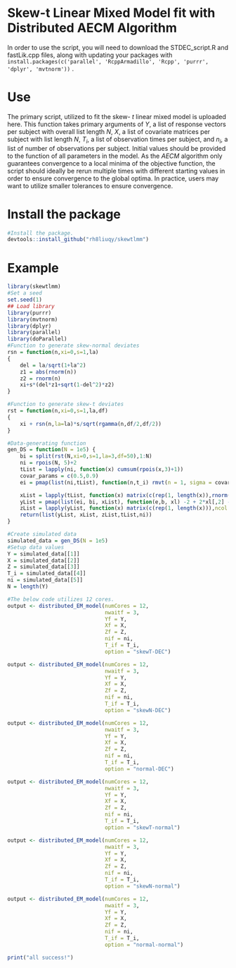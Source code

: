 # Skew-t Linear Mixed Model fit with Distributed AECM Algorithm
In order to use the script, you will need to download the STDEC_script.R and fastLik.cpp files, along with updating your packages with `install.packages(c('parallel', 'RcppArmadillo', 'Rcpp', 'purrr', 'dplyr', 'mvtnorm'))` . 
# Use
The primary script, utilized to fit the skew- $t$ linear mixed model is uploaded here. This function takes primary arguments of $Y$, a list of response vectors per subject with overall list length $N$, $X$, a list of covariate matrices per subject with list length $N$, $T_i$, a list of observation times per subject, and $n_i$, a list of number of observations per subject. Initial values should be provided to the function of all parameters in the model. As the $AECM$ algorithm only guarantees convergence to a local minima of the objective function, the script should ideally be rerun multiple times with different starting values in order to ensure convergence to the global optima. In practice, users may want to utilize smaller tolerances to ensure convergence. 

# Install the package

```r
#Install the package.
devtools::install_github("rh8liuqy/skewtlmm")
```

# Example


```r
library(skewtlmm)
#Set a seed
set.seed(1)
## Load library
library(purrr)
library(mvtnorm)
library(dplyr)
library(parallel)
library(doParallel)
#Function to generate skew-normal deviates
rsn = function(n,xi=0,s=1,la)
{
    del = la/sqrt(1+la^2)
    z1 = abs(rnorm(n))
    z2 = rnorm(n)
    xi+s*(del*z1+sqrt(1-del^2)*z2)
}

#Function to generate skew-t deviates
rst = function(n,xi=0,s=1,la,df)
{
    xi + rsn(n,la=la)*s/sqrt(rgamma(n,df/2,df/2))
}

#Data-generating function
gen_DS = function(N = 1e5) {
    bi = split(rst(N,xi=0,s=1,la=3,df=50),1:N)
    ni = rpois(N, 5)+2
    tList = lapply(ni, function(x) cumsum(rpois(x,3)+1))
    covar_params = c(0.5,0.9)
    ei = pmap(list(ni,tList), function(n,t_i) rmvt(n = 1, sigma = covar_params[1]^abs(outer(t_i,t_i,'-'))^covar_params[2],df = 4) %>% t)

    xList = lapply(tList, function(x) matrix(c(rep(1, length(x)),rnorm(length(x)), rnorm(length(x))), ncol = 3))
    yList = pmap(list(ei, bi, xList), function(e,b, xl) -2 + 2*xl[,2] - 2*xl[,3]+ as.numeric(b) + e)
    zList = lapply(yList, function(x) matrix(c(rep(1, length(x))),ncol = 1))
    return(list(yList, xList, zList,tList,ni))
}

#Create simulated data
simulated_data = gen_DS(N = 1e5)
#Setup data values
Y = simulated_data[[1]]
X = simulated_data[[2]]
Z = simulated_data[[3]]
T_i = simulated_data[[4]]
ni = simulated_data[[5]]
N = length(Y)

#The below code utilizes 12 cores.
output <- distributed_EM_model(numCores = 12,
                               nwaitf = 3,
                               Yf = Y,
                               Xf = X,
                               Zf = Z,
                               nif = ni,
                               T_if = T_i,
                               option = "skewT-DEC")

output <- distributed_EM_model(numCores = 12,
                               nwaitf = 3,
                               Yf = Y,
                               Xf = X,
                               Zf = Z,
                               nif = ni,
                               T_if = T_i,
                               option = "skewN-DEC")

output <- distributed_EM_model(numCores = 12,
                               nwaitf = 3,
                               Yf = Y,
                               Xf = X,
                               Zf = Z,
                               nif = ni,
                               T_if = T_i,
                               option = "normal-DEC")

output <- distributed_EM_model(numCores = 12,
                               nwaitf = 3,
                               Yf = Y,
                               Xf = X,
                               Zf = Z,
                               nif = ni,
                               T_if = T_i,
                               option = "skewT-normal")

output <- distributed_EM_model(numCores = 12,
                               nwaitf = 3,
                               Yf = Y,
                               Xf = X,
                               Zf = Z,
                               nif = ni,
                               T_if = T_i,
                               option = "skewN-normal")

output <- distributed_EM_model(numCores = 12,
                               nwaitf = 3,
                               Yf = Y,
                               Xf = X,
                               Zf = Z,
                               nif = ni,
                               T_if = T_i,
                               option = "normal-normal")

print("all success!")
```
